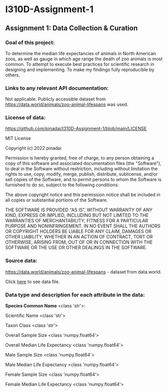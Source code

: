 # I310D-Assignment-1
## Assignment 1: Data Collection & Curation

### Goal of this project:

To determine the median life expectancies of animals in North American zoos, as well as gauge in which age range the death of zoo animals is most common. To attempt to execute best practices for scientific research in designing and implementing. To make my findings fully reproducible by others.

### Links to any relevant API documentation:

Not applicable. Publicly accessible dataset from https://data.world/animals/zoo-animal-lifespans was used. 

### License of data:

https://github.com/pinadai/I310D-Assignment-1/blob/main/LICENSE

MIT License

Copyright (c) 2022 pinadai

Permission is hereby granted, free of charge, to any person obtaining a copy
of this software and associated documentation files (the "Software"), to deal
in the Software without restriction, including without limitation the rights
to use, copy, modify, merge, publish, distribute, sublicense, and/or sell
copies of the Software, and to permit persons to whom the Software is
furnished to do so, subject to the following conditions:

The above copyright notice and this permission notice shall be included in all
copies or substantial portions of the Software.

THE SOFTWARE IS PROVIDED "AS IS", WITHOUT WARRANTY OF ANY KIND, EXPRESS OR
IMPLIED, INCLUDING BUT NOT LIMITED TO THE WARRANTIES OF MERCHANTABILITY,
FITNESS FOR A PARTICULAR PURPOSE AND NONINFRINGEMENT. IN NO EVENT SHALL THE
AUTHORS OR COPYRIGHT HOLDERS BE LIABLE FOR ANY CLAIM, DAMAGES OR OTHER
LIABILITY, WHETHER IN AN ACTION OF CONTRACT, TORT OR OTHERWISE, ARISING FROM,
OUT OF OR IN CONNECTION WITH THE SOFTWARE OR THE USE OR OTHER DEALINGS IN THE
SOFTWARE.

### Source data:

https://data.world/animals/zoo-animal-lifespans - dataset from data.world. 

Click [here](https://docs.google.com/spreadsheets/d/1Y7SFJJlGVhCN7JYyhqADmDtbPLFaFSgSElvBwlrpe0A/edit?usp=sharing) to see data file.

### Data type and description for each attribute in the data:

**Species Common Name** <class 'str'>: 

Scientific Name <class 'str'>

Taxon Class <class 'str'>

Overall Sample Size <class 'numpy.float64'>

Overall Median Life Expectancy  <class 'numpy.float64'>

Male Sample Size <class 'numpy.float64'>

Male Median Life Expectancy <class 'numpy.float64'>

Female Sample Size <class 'numpy.float64'>

Female Median Life Expectancy <class 'numpy.float64'>




    
    
